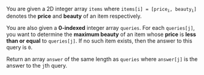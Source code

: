 You are given a 2D integer array `items` where <code>items[i] = [price<sub>i</sub>, beauty<sub>i</sub>]</code> denotes the **price** and **beauty** of an item respectively.

You are also given a **0-indexed** integer array `queries`. For each `queries[j]`, you want to determine the **maximum beauty** of an item whose **price** is **less than or equal** to `queries[j]`. If no such item exists, then the answer to this query is `0`.

Return an array `answer` of the same length as `queries` where `answer[j]` is the answer to the `j`th query.